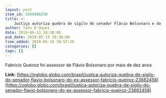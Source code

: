 ```yaml
---
layout: post
item_id: 2594988250
title: >-
    Justiça autoriza quebra de sigilo do senador Flávio Bolsonaro e do ex-assessor Fabricio Queiroz
author: Tatu D'Oquei
date: 2019-05-13 20:38:00
pub_date: 2019-05-13 20:38:00
time_added: 2019-05-16 18:57:26
categories: []
tags: []
---
```


Fabrício Queiroz foi assessor de Flávio Bolsonaro por mais de dez anos

**Link:** [https://oglobo.globo.com/brasil/justica-autoriza-quebra-de-sigilo-do-senador-flavio-bolsonaro-do-ex-assessor-fabricio-queiroz-23662458](https://oglobo.globo.com/brasil/justica-autoriza-quebra-de-sigilo-do-senador-flavio-bolsonaro-do-ex-assessor-fabricio-queiroz-23662458)

